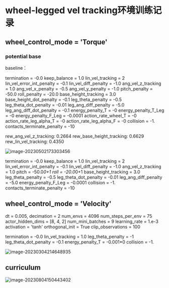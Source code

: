 # wheel-legged vel tracking环境训练记录

## wheel_control_mode = 'Torque'

### potential base

baseline：

termination = -0.0
keep_balance = 1.0
lin_vel_tracking = 2
lin_vel_error_int_penalty = -0.1
lin_vel_diff_penalty = -1.0
ang_vel_z_tracking = 1.0
ang_vel_x_penalty = -0.5
ang_vel_y_penalty = -1.0
pitch_penalty = -50.0
roll_penalty = -20.0
base_height_tracking = 3.0
base_height_dot_penalty = -0.1
leg_theta_penalty = -0.5
leg_theta_dot_penalty = -0.01
leg_ang_diff_penalty = -5.0
leg_ang_diff_dot_penalty = -0.1
energy_penalty_T = -0
energy_penalty_T_Leg = -0
energy_penalty_F_Leg = -0.0001
action_rate_wheel_T = -0
action_rate_leg_alpha_T = -0
action_rate_leg_alpha_F = -0
collision = -1.
contacts_terminate_penalty = -10

rew_ang_vel_z_tracking: 0.2664
rew_base_height_tracking: 0.6629
rew_lin_vel_tracking: 0.4350

![image-20230502173303456](http://hongxiwong-pic.oss-cn-beijing.aliyuncs.com/img/image-20230502173303456.png)

termination = -0.0
keep_balance = 1.0
lin_vel_tracking = 2
lin_vel_error_int_penalty = -0.1
lin_vel_diff_penalty = -1.0
ang_vel_z_tracking = 1.0
pitch = -50.0*0+1
roll = -20.0*0+1
base_height_tracking = 3.0
leg_theta_penalty = -0.5
leg_theta_dot_penalty = -0.01
leg_ang_diff_penalty = -5.0
energy_penalty_F_Leg = -0.0001
collision = -1.
contacts_terminate_penalty = -10

## wheel_control_mode = 'Velocity'

dt = 0.005, decimation = 2
num_envs = 4096
num_steps_per_env = 75
actor_hidden_dims = [8, 4, 2]
num_mini_batches = 9
learning_rate = 1.e-3
activation = 'tanh'
orthogonal_init = True
clip_observations = 100

termination = -0.0
lin_vel_tracking = 1.0
leg_theta_penalty = -1
leg_theta_dot_penalty = -0.1
energy_penalty_T = -0.001*0
collision = -1.

![image-20230304214648935](http://hongxiwong-pic.oss-cn-beijing.aliyuncs.com/img/image-20230304214648935.png)



## curriculum

![image-20230804150443402](http://hongxiwong-pic.oss-cn-beijing.aliyuncs.com/img/image-20230804150443402.png)
